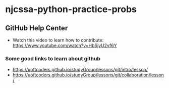 # njcssa-python-practice-probs


## GitHub Help Center

* Watch this video to learn how to contribute: https://www.youtube.com/watch?v=HbSjyU2vf6Y
### Some good links to learn about github
* https://uoftcoders.github.io/studyGroup/lessons/git/intro/lesson/
* https://uoftcoders.github.io/studyGroup/lessons/git/collaboration/lesson/

